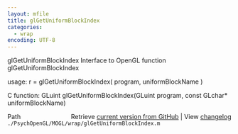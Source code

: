 ```yaml
---
layout: mfile
title: glGetUniformBlockIndex
categories:
  - wrap
encoding: UTF-8
---
```


glGetUniformBlockIndex  Interface to OpenGL function glGetUniformBlockIndex

usage:  r = glGetUniformBlockIndex( program, uniformBlockName )

C function:  GLuint glGetUniformBlockIndex(GLuint program, const GLchar\* uniformBlockName)


<div class="code_header" style="text-align:right;">
  <span style="float:left;">Path&nbsp;&nbsp;</span> <span class="counter">Retrieve <a href=
  "https://raw.github.com/Psychtoolbox-3/Psychtoolbox-3/beta/./PsychOpenGL/MOGL/wrap/glGetUniformBlockIndex.m">current version from GitHub</a> | View <a href=
  "https://github.com/Psychtoolbox-3/Psychtoolbox-3/commits/beta/./PsychOpenGL/MOGL/wrap/glGetUniformBlockIndex.m">changelog</a></span>
</div>
<div class="code">
  <code>./PsychOpenGL/MOGL/wrap/glGetUniformBlockIndex.m</code>
</div>
